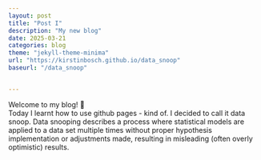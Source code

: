 ```yaml
---
layout: post
title: "Post I"
description: "My new blog"
date: 2025-03-21
categories: blog
theme: "jekyll-theme-minima"
url: "https://kirstinbosch.github.io/data_snoop"
baseurl: "/data_snoop"


---
```


Welcome to my blog! 🚀  
Today I learnt how to use github pages - kind of. I decided to call it data snoop. Data snooping describes a process where statistical models are applied to a data set multiple times without proper hypothesis implementation or adjustments made, resulting in misleading (often overly optimistic) results.
